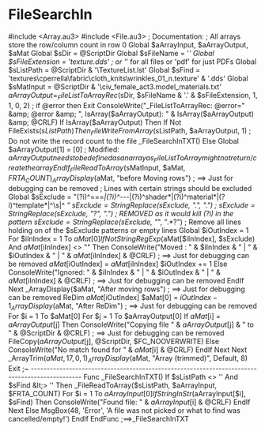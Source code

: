 # FileSearchIn
#include &lt;Array.au3> #include &lt;File.au3>  ; Documentation: ;   All arrays store the row/column count in row 0  Global $aArrayInput, $aArrayOutput, $aMat Global $sDir = @ScriptDir Global $sFileName = '*' Global $sFileExtension = 'texture.dds' ; or '*' for all files or 'pdf' for just PDFs Global $sListPath = @ScriptDir &amp; '\TextureList.lst' Global $sFind = 'textures\cperrella\fabric\cloth_knits\wrinkles_01_n.texture' &amp; '.dds' Global $sMatInput = @ScriptDir &amp; '\civ_female_act3.model_materials.txt'  $aArrayOutput = _FileListToArrayRec($sDir, $sFileName &amp; '.' &amp; $sFileExtension, 1, 1, 0, 2) ; if @error then Exit ConsoleWrite("_FileListToArrayRec: @error=" &amp; @error &amp; ", IsArray($aArrayOutput): " &amp; IsArray($aArrayOutput) &amp; @CRLF) If IsArray($aArrayOutput) Then     If Not FileExists($sListPath) Then _FileWriteFromArray($sListPath, $aArrayOutput, 1) ; Do not write the record count to the file     _FileSearchInTXT() Else     Global $aArrayOutput[1] = [0] ; Modified: $aArrayOutput needs to be defined as an array as _FileListToArray might not return/create the array EndIf  _FileReadToArray($sMatInput, $aMat, $FRTA_COUNT) _ArrayDisplay($aMat, "before Moving rows") ; ==> Just for debugging can be removed  ; Lines with certain strings should be excluded Global $sExclude = "(?i)^===*|(?i)^---*|(?i)^shader*|(?i)^material*|(?i)^template*|^\s|^ *" $sExclude = StringReplace($sExclude, ".", "\.") ; $sExclude = StringReplace($sExclude, "?", ".") ; REMOVED as it would kill (?i) in the pattern $sExclude = StringReplace($sExclude, "*", ".*?")  ; Remove all lines holding on of the $sExclude patterns or empty lines Global $iOutIndex = 1 For $iInIndex = 1 To $aMat[0]     If Not StringRegExp($aMat[$iInIndex], $sExclude) And $aMat[$iInIndex] &lt;> "" Then         ConsoleWrite("Moved  : " &amp; $iInIndex &amp; " | " &amp; $iOutIndex &amp; " | " &amp; $aMat[$iInIndex] &amp; @CRLF)  ; ==> Just for debugging can be removed         $aMat[$iOutIndex] = $aMat[$iInIndex]         $iOutIndex += 1     Else         ConsoleWrite("Ignored: " &amp; $iInIndex &amp; " | " &amp; $iOutIndex &amp; " | " &amp; $aMat[$iInIndex] &amp; @CRLF) ; ==> Just for debugging can be removed     EndIf Next _ArrayDisplay($aMat, "After moving rows") ; ==> Just for debugging can be removed ReDim $aMat[$iOutIndex] $aMat[0] = $iOutIndex - 1 _ArrayDisplay($aMat, "After ReDim") ; ==> Just for debugging can be removed  For $i = 1 To $aMat[0]     For $j = 1 To $aArrayOutput[0]         If $aMat[$i] = $aArrayOutput[$j] Then             ConsoleWrite("Copying file " &amp; $aArrayOutput[$j] &amp; " to " &amp; @ScriptDir &amp; @CRLF) ; ==> Just for debugging can be removed             FileCopy($aArrayOutput[$j], @ScriptDir, $FC_NOOVERWRITE)         Else             ConsoleWrite("No match found for " &amp; $aMat[$i] &amp; @CRLF)         EndIf     Next Next  _ArrayTrim($aMat, 17, 0, 1) _ArrayDisplay($aMat, "Array (trimmed)", Default, 8) Exit  ;~ ---------------------------------------------------------------------------------------------- Func _FileSearchInTXT()     If $sListPath &lt;> '' And $sFind &lt;> '' Then         _FileReadToArray($sListPath, $aArrayInput, $FRTA_COUNT)         For $i = 1 To $aArrayInput[0]             If StringInStr($aArrayInput[$i], $sFind) Then                 ConsoleWrite("Found file: " &amp; $aArrayInput[$i] &amp; @CRLF)             EndIf         Next     Else         MsgBox(48, 'Error', 'A file was not picked or what to find was cancelled/empty!')     EndIf EndFunc   ;==>_FileSearchInTXT

